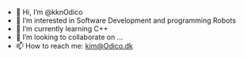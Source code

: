 - 👋 Hi, I’m @kknOdico
- 👀 I’m interested in Software Development and programming Robots
- 🌱 I’m currently learning C++
- 💞️ I’m looking to collaborate on ...
- 📫 How to reach me: kim@Odico.dk

<!---
kknOdico/kknOdico is a ✨ special ✨ repository because its `README.md` (this file) appears on your GitHub profile.
You can click the Preview link to take a look at your changes.
--->
